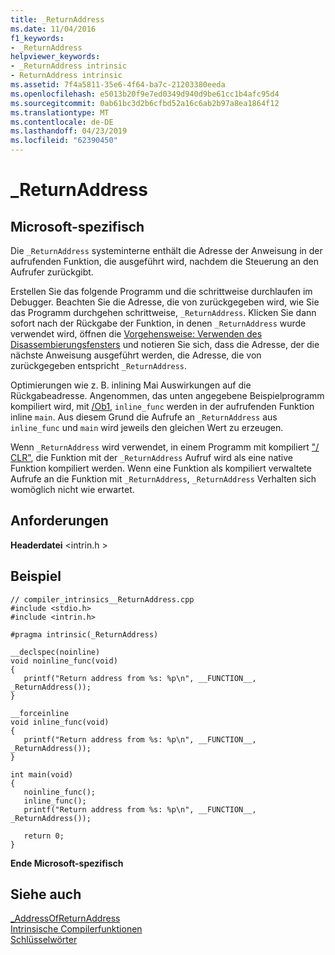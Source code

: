 ```yaml
---
title: _ReturnAddress
ms.date: 11/04/2016
f1_keywords:
- _ReturnAddress
helpviewer_keywords:
- _ReturnAddress intrinsic
- ReturnAddress intrinsic
ms.assetid: 7f4a5811-35e6-4f64-ba7c-21203380eeda
ms.openlocfilehash: e5013b20f9e7ed0349d940d9be61cc1b4afc95d4
ms.sourcegitcommit: 0ab61bc3d2b6cfbd52a16c6ab2b97a8ea1864f12
ms.translationtype: MT
ms.contentlocale: de-DE
ms.lasthandoff: 04/23/2019
ms.locfileid: "62390450"
---
```

# <a name="returnaddress"></a>_ReturnAddress

## <a name="microsoft-specific"></a>Microsoft-spezifisch

Die `_ReturnAddress` systeminterne enthält die Adresse der Anweisung in der aufrufenden Funktion, die ausgeführt wird, nachdem die Steuerung an den Aufrufer zurückgibt.

Erstellen Sie das folgende Programm und die schrittweise durchlaufen im Debugger. Beachten Sie die Adresse, die von zurückgegeben wird, wie Sie das Programm durchgehen schrittweise, `_ReturnAddress`. Klicken Sie dann sofort nach der Rückgabe der Funktion, in denen `_ReturnAddress` wurde verwendet wird, öffnen die [Vorgehensweise: Verwenden des Disassembierungsfensters](/visualstudio/debugger/how-to-use-the-disassembly-window) und notieren Sie sich, dass die Adresse, der die nächste Anweisung ausgeführt werden, die Adresse, die von zurückgegeben entspricht `_ReturnAddress`.

Optimierungen wie z. B. inlining Mai Auswirkungen auf die Rückgabeadresse. Angenommen, das unten angegebene Beispielprogramm kompiliert wird, mit [/Ob1](../build/reference/ob-inline-function-expansion.md), `inline_func` werden in der aufrufenden Funktion inline `main`. Aus diesem Grund die Aufrufe an `_ReturnAddress` aus `inline_func` und `main` wird jeweils den gleichen Wert zu erzeugen.

Wenn `_ReturnAddress` wird verwendet, in einem Programm mit kompiliert ["/ CLR"](../build/reference/clr-common-language-runtime-compilation.md), die Funktion mit der `_ReturnAddress` Aufruf wird als eine native Funktion kompiliert werden. Wenn eine Funktion als kompiliert verwaltete Aufrufe an die Funktion mit `_ReturnAddress`, `_ReturnAddress` Verhalten sich womöglich nicht wie erwartet.

## <a name="requirements"></a>Anforderungen

**Headerdatei** \<intrin.h >

## <a name="example"></a>Beispiel

```
// compiler_intrinsics__ReturnAddress.cpp
#include <stdio.h>
#include <intrin.h>

#pragma intrinsic(_ReturnAddress)

__declspec(noinline)
void noinline_func(void)
{
   printf("Return address from %s: %p\n", __FUNCTION__, _ReturnAddress());
}

__forceinline
void inline_func(void)
{
   printf("Return address from %s: %p\n", __FUNCTION__, _ReturnAddress());
}

int main(void)
{
   noinline_func();
   inline_func();
   printf("Return address from %s: %p\n", __FUNCTION__, _ReturnAddress());

   return 0;
}
```

**Ende Microsoft-spezifisch**

## <a name="see-also"></a>Siehe auch

[_AddressOfReturnAddress](../intrinsics/addressofreturnaddress.md)<br/>
[Intrinsische Compilerfunktionen](../intrinsics/compiler-intrinsics.md)<br/>
[Schlüsselwörter](../cpp/keywords-cpp.md)